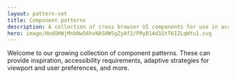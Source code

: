 ```yaml
---
layout: pattern-set
title: Component patterns
description: A collection of cross browser UI components for use in accelerating or inspiring your own design systems.
hero: image/HodOHWjMnbNw56hvNASHWSgZyAf2/PRyD1Ad1GtT6IZLqWtu1.svg
---
```


Welcome to our growing collection of component patterns. These can provide
inspiration, accessibility requirements, adaptive strategies for viewport and
user preferences, and more.
<br><br>

